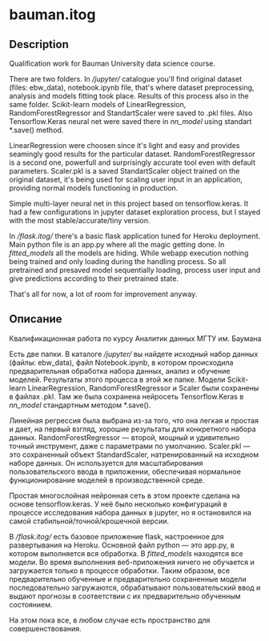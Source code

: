# bauman.itog
 ## Description
 Qualification work for Bauman University data science course.

 There are two folders. In */jupyter/* catalogue you'll find original dataset (files: ebw_data), notebook.ipynb file, that's where dataset preprocessing, analysis and models fitting took place. Results of this process also in the same folder. Scikit-learn models of LinearRegression, RandomForestRegressor and StandartScaler were saved to .pkl files. Also Tensorflow.Keras neural net were saved there in *nn_model* using standart *.save() method.

LinearRegression were choosen since it's light and easy and provides seamingly good results for the particular dataset. RandomForestRegressor is a second one, powerfull and surprisingly accurate tool even with default parameters. Scaler.pkl is a saved StandartScaler object trained on the original dataset, it's being used for scaling user input in an application, providing normal models functioning in production.

Simple multi-layer neural net in this project based on tensorflow.keras. It had a few configurations in jupyter dataset exploration process, but I stayed with the most stable/accurate/tiny version. 

In */flask.itog/* there's a basic flask application tuned for Heroku deployment. Main python file is an app.py where all the magic getting done. In *fitted_models* all the models are hiding. While webapp execution nothing being trained and only loading during the handling process. So all pretrained and presaved model sequentially loading, process user input and give predictions according to their pretrained state.

That's all for now, a lot of room for improvement anyway.

## Описание
Квалификационная работа по курсу Аналитик данных МГТУ им. Баумана

Есть две папки. В каталоге */jupyter/* вы найдете исходный набор данных (файлы: ebw_data), файл Notebook.ipynb, в котором происходила предварительная обработка набора данных, анализ и обучение моделей. Результаты этого процесса в этой же папке. Модели Scikit-learn LinearRegression, RandomForestRegressor и Scaler были сохранены в файлах .pkl. Там же была сохранена нейросеть Tensorflow.Keras в *nn_model* стандартным методом *.save().

Линейная регрессия была выбрана из-за того, что она легкая и простая и дает, на первый взгляд, хорошие результаты для конкретного набора данных. RandomForestRegressor — второй, мощный и удивительно точный инструмент, даже с параметрами по умолчанию. Scaler.pkl — это сохраненный объект StandardScaler, натренированный на исходном наборе данных. Он используется для масштабирования пользовательского ввода в приложении, обеспечивая нормальное функционирование моделей в производственной среде.

Простая многослойная нейронная сеть в этом проекте сделана на основе tensorflow.keras. У неё было несколько конфигураций в процессе исследования набора данных в jupyter, но я остановился на самой стабильной/точной/крошечной версии.

В */flask.itog/* есть базовое приложение flask, настроенное для развертывания на Heroku. Основной файл python — это app.py, в котором выполняется вся обработка. В *fitted_models* находятся все модели. Во время выполнения веб-приложения ничего не обучается и загружается только в процессе обработки. Таким образом, все предварительно обученные и предварительно сохраненные модели последовательно загружаются, обрабатывают пользовательский ввод и выдают прогнозы в соответствии с их предварительно обученным состоянием.

На этом пока все, в любом случае есть пространство для совершенствования.